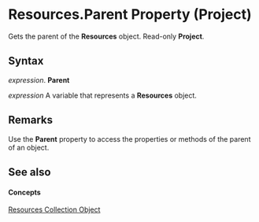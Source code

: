 
# Resources.Parent Property (Project)

Gets the parent of the  **Resources** object. Read-only **Project**.


## Syntax

 _expression_. **Parent**

 _expression_ A variable that represents a **Resources** object.


## Remarks

Use the  **Parent** property to access the properties or methods of the parent of an object.


## See also


#### Concepts


[Resources Collection Object](84f8357a-358b-f2ae-e164-65c0c5abd383.md)
